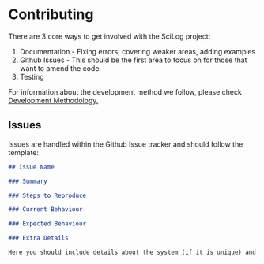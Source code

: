 # Contributing

There are 3 core ways to get involved with the SciLog project:

1. Documentation - Fixing errors, covering weaker areas, adding examples
2. Github Issues - This should be the first area to focus on for those that want to amend the code. 
3. Testing

For information about the development method we follow, please check [Development Methodology.](./Development_Methods.md)

## Issues

Issues are handled within the Github Issue tracker and should follow the template:

```markdown
## Issue Name

### Summary

### Steps to Reproduce

### Current Behaviour

### Expected Behaviour

### Extra Details

Here you should include details about the system (if it is unique) and possible information about a fix (feel free to link to code where relevant). Screenshots/GIFs are also fine here.

```

